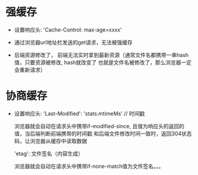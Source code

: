 # 强缓存
 - 设置响应头: 
 'Cache-Control: max-age=xxxx'

 - 通过浏览器url地址栏发送的get请求，无法被强缓存

 - 后端资源修改了， 前端无法实时拿到最新资源（通常文件名都携带一串hash值，只要资源被修改, hash就改变了
  也就是文件名被修改了，那么浏览器一定会重新请求）

 # 协商缓存
  - 设置响应头: 
    'Last-Modified': 'stats.mtimeMs'  // 时间戳

    浏览器就会自动在请求头中携带if-modified-since, 且值为响应头的返回的值，当后端判断前端携带的时间戳
    和后端文件修改时间一致时，返回304状态码，让浏览器从缓存中读取数据


    'etag': 文件签名（内容生成）

    浏览器就会自动在请求头中携带if-none-match值为文件签名。。。

